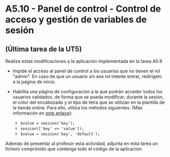# A5.10 - Panel de control - Control de acceso y gestión de variables de sesión

## (Última tarea de la UT5)

Realiza estas modificaciones a la aplicación implementada en la tarea A5.9

-   Impide el acceso al panel de control a los usuarios que no tienen el rol "admin". En caso de que un usuario sin ese rol intente entrar, redirígelo a la página de inicio.

-   Habilita una página de configuración a la que podrán acceder todos los usuarios validados, de forma que se pueda modificar, durante la sesión, el color del encabezado y el tipo de letra que se utilizan en la plantilla de la tienda online. Para ello, utiliza los métodos siguientes. (Más información en [este enlace](https://laravel.com/docs/9.x/session#the-global-session-helper)):

    -   `$value = session('key');`
    -   `session(['key' => 'value']);`
    -   `$value = session('key', 'default');`

Además de presentar al profesor esta actividad, adjunta en esta tarea un fichero comprimido que contenga todo el código de la aplicación.
